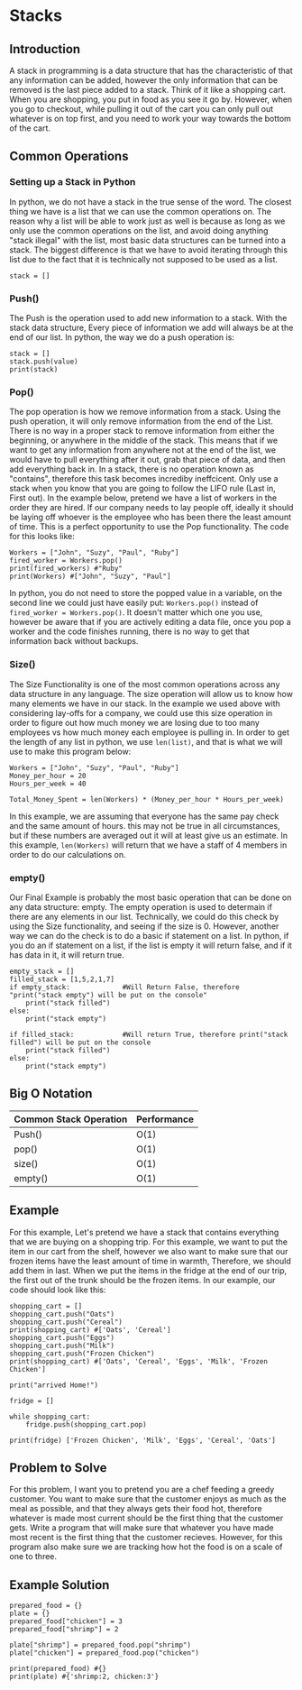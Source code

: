 # Stacks
## Introduction
A stack in programming is a data structure that has the characteristic of that any information can be added, however the only information that can be removed is the last piece added to a stack. Think of it like a shopping cart. When you are shopping, you put in food as you see it go by. However, when you go to checkout, while pulling it out of the cart you can only pull out whatever is on top first, and you need to work your way towards the bottom of the cart. 
## Common Operations
### Setting up a Stack in Python
In python, we do not have a stack in the true sense of the word. The closest thing we have is a list that we can use the common operations on. The reason why a list will be able to work just as well is because as long as we only use the common operations on the list, and avoid doing anything "stack illegal" with the list, most basic data structures can be turned into a stack. The biggest difference is that we have to avoid iterating through this list due to the fact that it is technically not supposed to be used as a list. 
```
stack = []
```
### Push()
The Push is the operation used to add new information to a stack. With the stack data structure, Every piece of information we add will always be at the end of our list. In python, the way we do a push operation is:
```
stack = []
stack.push(value)
print(stack)
```
### Pop()
The pop operation is how we remove information from a stack. Using the push operation, it will only remove information from the end of the List. There is no way in a proper stack to remove information from either the beginning, or anywhere in the middle of the stack. This means that if we want to get any information from anywhere not at the end of the list, we would have to pull everything after it out, grab that piece of data, and then add everything back in. In a stack, there is no operation known as "contains", therefore this task becomes incrediby ineffcicent. Only use a stack when you know that you are going to follow the LIFO rule (Last in, First out). In the example below, pretend we have a list of workers in the order they are hired. If our company needs to lay people off, ideally it should be laying off whoever is the employee who has been there the least amount of time. This is a perfect opportunity to use the Pop functionality. The code for this looks like:
```
Workers = ["John", "Suzy", "Paul", "Ruby"]
fired_worker = Workers.pop()
print(fired_workers) #"Ruby"
print(Workers) #["John", "Suzy", "Paul"]
```
In python, you do not need to store the popped value in a variable, on the second line we could just have easily put: `Workers.pop()` instead of `fired_worker = Workers.pop()`. It doesn't matter which one you use, however be aware that if you are actively editing a data file, once you pop a worker and the code finishes running, there is no way to get that information back without backups.
### Size()
The Size Functionality is one of the most common operations across any data structure in any language. The size operation will allow us to know how many elements we have in our stack. In the example we used above with considering lay-offs for a company, we could use this size operation in order to figure out how much money we are losing due to too many employees vs how much money each employee is pulling in. In order to get the length of any list in python, we use `len(list)`, and that is what we will use to make this program below:
```
Workers = ["John", "Suzy", "Paul", "Ruby"]
Money_per_hour = 20
Hours_per_week = 40

Total_Money_Spent = len(Workers) * (Money_per_hour * Hours_per_week)
```
In this example, we are assuming that everyone has the same pay check and the same amount of hours. this may not be true in all circumstances, but if these numbers are averaged out it will at least give us an estimate. In this example, `len(Workers)` will return that we have a staff of 4 members in order to do our calculations on. 
### empty()
Our Final Example is probably the most basic operation that can be done on any data structure: empty. The empty operation is used to determain if there are any elements in our list. Technically, we could do this check by using the Size functionality, and seeing if the size is 0. However, another way we can do the check is to do a basic if statement on a list. In python, if you do an if statement on a list, if the list is empty it will return false, and if it has data in it, it will return true. 
```
empty_stack = []
filled_stack = [1,5,2,1,7]
if empty_stack:             #Will Return False, therefore "print("stack empty") will be put on the console"
    print("stack filled")
else:
    print("stack empty")

if filled_stack:            #Will return True, therefore print("stack filled") will be put on the console
    print("stack filled")
else:
    print("stack empty")
```
## Big O Notation
|Common Stack Operation|Performance|
|--------------------|-----------|
|Push()|O(1)|
|pop()|O(1)|
|size()|O(1)|
|empty()|O(1)|
## Example
For this example, Let's pretend we have a stack that contains everything that we are buying on a shopping trip. For this example, we want to put the item in our cart from the shelf, however we also want to make sure that our frozen items have the least amount of time in warmth, Therefore, we should add them in last. When we put the items in the fridge at the end of our trip, the first out of the trunk should be the frozen items. In our example, our code should look like this:
```
shopping_cart = []
shopping_cart.push("Oats")
shopping_cart.push("Cereal")
print(shopping_cart) #['Oats', 'Cereal']
shopping_cart.push("Eggs")
shopping_cart.push("Milk")
shopping_cart.push("Frozen Chicken")
print(shopping_cart) #['Oats', 'Cereal', 'Eggs', 'Milk', 'Frozen Chicken']

print("arrived Home!")

fridge = []

while shopping_cart:
    fridge.push(shopping_cart.pop)

print(fridge) ['Frozen Chicken', 'Milk', 'Eggs', 'Cereal', 'Oats']

```
## Problem to Solve
For this problem, I want you to pretend you are a chef feeding a greedy customer. You want to make sure that the customer enjoys as much as the meal as possible, and that they always gets their food hot, therefore whatever is made most current should be the first thing that the customer gets. Write a program that will make sure that whatever you have made most recent is the first thing that the customer recieves. However, for this program also make sure we are tracking how hot the food is on a scale of one to three.
## Example Solution
```
prepared_food = {}
plate = {}
prepared_food["chicken"] = 3
prepared_food["shrimp"] = 2

plate["shrimp"] = prepared_food.pop("shrimp")
plate["chicken"] = prepared_food.pop("chicken")

print(prepared_food) #{}
print(plate) #{'shrimp:2, chicken:3'}

```